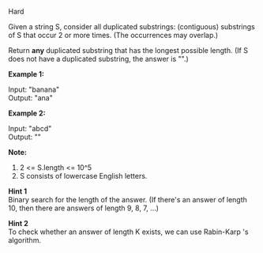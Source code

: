 Hard

Given a string S, consider all duplicated substrings: (contiguous) substrings of S that occur 2 or more times.  (The occurrences may overlap.)

Return **any** duplicated substring that has the longest possible length.  (If S does not have a duplicated substring, the answer is "".)

 

**Example 1:**

Input: "banana"  
Output: "ana"

**Example 2:**

Input: "abcd"  
Output: ""

 

**Note:**

1. 2 <= S.length <= 10^5
2. S consists of lowercase English letters.


**Hint 1**  
Binary search for the length of the answer. (If there's an answer of length 10, then there are answers of length 9, 8, 7, ...)

**Hint 2**  
To check whether an answer of length K exists, we can use Rabin-Karp 's algorithm.

